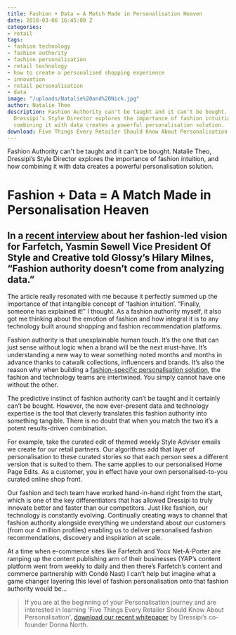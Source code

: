 ```yaml
---
title: Fashion + Data = A Match Made in Personalisation Heaven
date: 2018-03-06 16:45:00 Z
categories:
- retail
tags:
- fashion technology
- fashion authority
- fashion personalisation
- retail technology
- how to create a personalised shopping experience
- innovation
- retail personalisation
- data
image: "/uploads/Natalie%20and%20Nick.jpg"
author: Natalie Theo
description: Fashion Authority can't be taught and it can't be bought. Natalie Theo,
  Dressipi’s Style Director explores the importance of fashion intuition, and how
  combining it with data creates a powerful personalisation solution.
download: Five Things Every Retailer Should Know About Personalisation
---
```


Fashion Authority can't be taught and it can't be bought. Natalie Theo, Dressipi’s Style Director explores the importance of fashion intuition, and how combining it with data creates a powerful personalisation solution.

# Fashion + Data  = A Match Made in Personalisation Heaven

## In a [recent interview](http://www.glossy.co/ecommerce/farfetchs-vp-of-creative-yasmin-sewell-fashion-authority-doesnt-come-from-analyzing-data) about her fashion-led vision for Farfetch, Yasmin Sewell Vice President Of Style and Creative told Glossy’s Hilary Milnes, “Fashion authority doesn’t come from analyzing data.”

The article really resonated with me because it perfectly summed up the importance of that intangible concept of ‘fashion intuition’. “Finally, someone has explained it!” I thought. As a fashion authority myself, it also got me thinking about the emotion of fashion and how integral it is to any technology built around shopping and fashion recommendation platforms.

Fashion authority is that unexplainable human touch. It’s the one that can just sense without logic when a brand will be the next must-have. It’s understanding a new way to wear something noted months and months in advance thanks to catwalk collections, influencers and brands. It’s also the reason why when building a [fashion-specific personalisation solution](https://dressipi.com/fashion-specific-personalisation-case-study/), the fashion and technology teams are intertwined. You simply cannot have one without the other.

The predictive instinct of fashion authority can’t be taught and it certainly can’t be bought. However, the now ever-present data and technology expertise is the tool that cleverly translates this fashion authority into something tangible. There is no doubt that when you match the two it’s a potent results-driven combination.

For example, take the curated edit of themed weekly Style Adviser emails we create for our retail partners. Our algorithms add that layer of personalisation to these curated stories so that each person sees a different version that is suited to them. The same applies to our personalised Home Page Edits. As a customer, you in effect have your own personalised-to-you curated online shop front.

Our fashion and tech team have worked hand-in-hand right from the start, which is one of the key differentiators that has allowed Dressipi to truly innovate better and faster than our competitors. Just like fashion, our technology is constantly evolving. Continually creating ways to channel that fashion authority alongside everything we understand about our customers (from our 4 million profiles) enabling us to deliver personalised fashion recommendations, discovery and inspiration at scale.

At a time when e-commerce sites like Farfetch and Yoox Net-A-Porter are ramping up the content publishing arm of their businesses (YAP’s content platform went from weekly to daily and then there’s Farfetch’s content and commerce partnership with Condé Nast) I can’t help but imagine what a game changer layering this level of fashion personalisation onto that fashion authority would be…

> If you are at the beginning of your Personalisation journey and are interested in learning 'Five Things Every Retailer Should Know About Personalisation', [download our recent whitepaper](https://dressipi.com/downloads/five-things-every-retailer-should-know-about-personalisation-whitepaper/) by Dressipi’s co-founder Donna North.